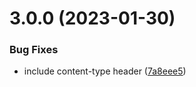 # 3.0.0 (2023-01-30)


### Bug Fixes

* include content-type header ([7a8eee5](https://github.com/bconnorwhite/cross-fetch-json/commit/7a8eee5fd74d5d33bad1b3c1bb29b9c3d6d220de))



